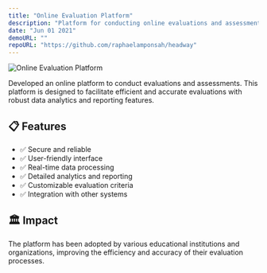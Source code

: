 ```yaml
---
title: "Online Evaluation Platform"
description: "Platform for conducting online evaluations and assessments."
date: "Jun 01 2021"
demoURL: ""
repoURL: "https://github.com/raphaelamponsah/headway"
---
```


![Online Evaluation Platform](/online-app.png)

Developed an online platform to conduct evaluations and assessments. This platform is designed to facilitate efficient and accurate evaluations with robust data analytics and reporting features.

## 📋 Features

- ✅ Secure and reliable
- ✅ User-friendly interface
- ✅ Real-time data processing
- ✅ Detailed analytics and reporting
- ✅ Customizable evaluation criteria
- ✅ Integration with other systems

## 🏛️ Impact

The platform has been adopted by various educational institutions and organizations, improving the efficiency and accuracy of their evaluation processes.